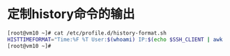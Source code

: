 # 定制history命令的输出
```bash
[root@vm10 ~]# cat /etc/profile.d/history-format.sh
HISTTIMEFORMAT="Time:%F %T User:$(whoami) IP:$(echo $SSH_CLIENT | awk '{print $1}') Command: "
[root@vm10 ~]#
```
